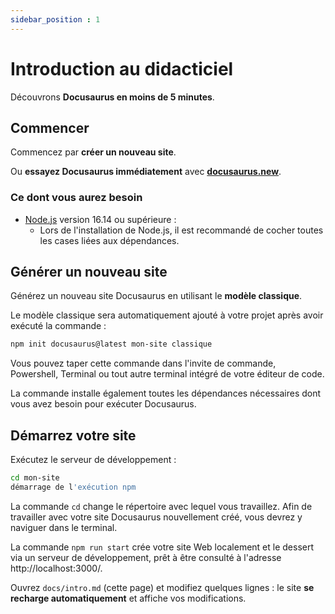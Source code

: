 ```yaml
---
sidebar_position : 1
---
```


# Introduction au didacticiel

Découvrons **Docusaurus en moins de 5 minutes**.

## Commencer

Commencez par **créer un nouveau site**.

Ou **essayez Docusaurus immédiatement** avec **[docusaurus.new](https://docusaurus.new)**.

### Ce dont vous aurez besoin

- [Node.js](https://nodejs.org/en/download/) version 16.14 ou supérieure :
  - Lors de l'installation de Node.js, il est recommandé de cocher toutes les cases liées aux dépendances.

## Générer un nouveau site

Générez un nouveau site Docusaurus en utilisant le **modèle classique**.

Le modèle classique sera automatiquement ajouté à votre projet après avoir exécuté la commande :

```bash
npm init docusaurus@latest mon-site classique
```

Vous pouvez taper cette commande dans l'invite de commande, Powershell, Terminal ou tout autre terminal intégré de votre éditeur de code.

La commande installe également toutes les dépendances nécessaires dont vous avez besoin pour exécuter Docusaurus.

## Démarrez votre site

Exécutez le serveur de développement :

```bash
cd mon-site
démarrage de l'exécution npm
```

La commande `cd` change le répertoire avec lequel vous travaillez. Afin de travailler avec votre site Docusaurus nouvellement créé, vous devrez y naviguer dans le terminal.

La commande `npm run start` crée votre site Web localement et le dessert via un serveur de développement, prêt à être consulté à l'adresse http://localhost:3000/.

Ouvrez `docs/intro.md` (cette page) et modifiez quelques lignes : le site **se recharge automatiquement** et affiche vos modifications.